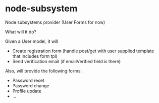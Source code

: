 node-subsystem
==============

Node subsystems provider (User Forms for now)


What will it do?

Given a User model, it will
* Create registration form (handle post/get with user supplied template that includes form tpl)
* Send verification email (if emailVerified field is there)

Also, will provide the following forms:
* Password reset
* Password change
* Profile update
* ...
